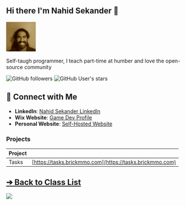 <style>@import url("//readme.codeadam.ca/readme.css");</style>

## Hi there I'm Nahid Sekander 👋

![Nahid Sekander](../images/sekander.jpg) 

Self-taugh programmer, I teach part-time at humber and love the open-source community 

![GitHub followers](https://img.shields.io/github/followers/sekander?style=social)
![GitHub User's stars](https://img.shields.io/github/stars/sekander?style=social)


## 🤝 Connect with Me

- **LinkedIn**: [Nahid Sekander LinkedIn](https://www.linkedin.com/in/nahid-sekander-43393b253/)
- **Wix Website**: [Game Dev Profile](https://n01001831.wixsite.com/nahid-sekander-game)
- **Personal Website**: [Self-Hosted Website](https://www.fnkyg3ek.duckdns.org)


### Projects

| Project |     |
| ------- | --- |
| Tasks    | [https://tasks.brickmmo.com](https://tasks.brickmmo.com) |

[&#10132; Back to Class List](/)
---

<a href="https://brickmmo.com">
<img src="https://brickmmo.com/images/brickmmo-logo-horizontal.jpg" width="100">
</a>
